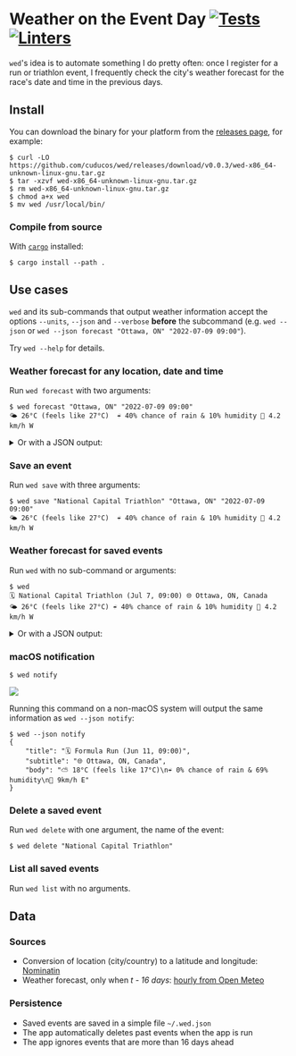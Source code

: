 # Weather on the Event Day [![Tests](https://github.com/cuducos/wed/actions/workflows/tests.yml/badge.svg)](https://github.com/cuducos/wed/actions/workflows/tests.yml) [![Linters](https://github.com/cuducos/wed/actions/workflows/linters.yml/badge.svg)](https://github.com/cuducos/wed/actions/workflows/linters.yml)

`wed`'s idea is to automate something I do pretty often: once I register for a run or triathlon event, I frequently check the city's weather forecast for the race's date and time in the previous days.

## Install

You can download the binary for your platform from the [releases page](https://github.com/cuducos/wed/releases), for example:

```console
$ curl -LO https://github.com/cuducos/wed/releases/download/v0.0.3/wed-x86_64-unknown-linux-gnu.tar.gz
$ tar -xzvf wed-x86_64-unknown-linux-gnu.tar.gz
$ rm wed-x86_64-unknown-linux-gnu.tar.gz
$ chmod a+x wed
$ mv wed /usr/local/bin/
```

### Compile from source

With [`cargo`](https://www.rust-lang.org/) installed:

```console
$ cargo install --path .
```

## Use cases

`wed` and its sub-commands that output weather information accept the options `--units`, `--json` and `--verbose` **before** the subcommand (e.g. `wed --json` or `wed --json forecast "Ottawa, ON" "2022-07-09 09:00"`).

Try `wed --help` for details.

### Weather forecast for any location, date and time

Run `wed forecast` with two arguments:

```console
$ wed forecast "Ottawa, ON" "2022-07-09 09:00"
🌤 26°C (feels like 27°C)  ☔ 40% chance of rain & 10% humidity 💨 4.2 km/h W
```

<details>

<summary>Or with a JSON output:</summary>

```console
$ wed --json forecast "Ottawa, ON" "2022-07-09 09:00"
{
    "name": null,
    "location": "Ottawa, CA",
    "units": "Metric",
    "icon": "\u26c5",
    "date": "2023-05-28 07:00:00",
    "weather_code": 3,
    "probability_of_precipitation": 13,
    "temperature": 17.4,
    "feels_like": 17.8,
    "humidity": 90,
    "wind_speed": 10.8,
    "wind_direction": 244
}
```

</details>

### Save an event

Run `wed save` with three arguments:

```console
$ wed save "National Capital Triathlon" "Ottawa, ON" "2022-07-09 09:00"
🌤 26°C (feels like 27°C)  ☔ 40% chance of rain & 10% humidity 💨 4.2 km/h W
```

### Weather forecast for saved events

Run `wed` with no sub-command or arguments:

```console
$ wed
🗓 National Capital Triathlon (Jul 7, 09:00) 🌐 Ottawa, ON, Canada
🌤 26°C (feels like 27°C) ☔ 40% chance of rain & 10% humidity 💨 4.2 km/h W
```

<details>

<summary>Or with a JSON output:</summary>

```console
$ wed --json
[
    {
        "name": null,
        "location": "Ottawa, CA",
        "units": "Metric",
        "icon": "\u26c5",
        "date": "2023-05-28 07:00:00",
        "weather_code": 3,
        "probability_of_precipitation": 13,
        "temperature": 17.4,
        "feels_like": 17.8,
        "humidity": 90,
        "wind_speed": 10.8,
        "wind_direction": 244
    }
]
```

</details>

### macOS notification

```console
$ wed notify
```

[![](https://i.imgur.com/0tZjOVS.png)](https://imgur.com/a/pitcf3k)

Running this command on a non-macOS system will output the same information as `wed --json notify`:

```console
$ wed --json notify
{
    "title": "🗓️ Formula Run (Jun 11, 09:00)",
    "subtitle": "🌐 Ottawa, ON, Canada",
    "body": "⛅ 18°C (feels like 17°C)\n☔ 0% chance of rain & 69% humidity\n💨 9km/h E"
}
```

### Delete a saved event

Run `wed delete` with one argument, the name of the event:

```console
$ wed delete "National Capital Triathlon"
```

### List all saved events

Run `wed list` with no arguments.

## Data

### Sources

* Conversion of location (city/country) to a latitude and longitude: [Nominatin](https://wiki.openstreetmap.org/wiki/Nominatim)
* Weather forecast, only when _t - 16 days_: [hourly from Open Meteo](https://open-meteo.com/en/docs)

### Persistence

* Saved events are saved in a simple file `~/.wed.json`
* The app automatically deletes past events when the app is run
* The app ignores events that are more than 16 days ahead
